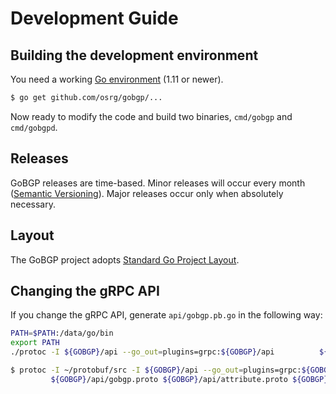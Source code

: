 # Development Guide

## Building the development environment

You need a working [Go environment](https://golang.org/doc/install) (1.11 or newer).

```bash
$ go get github.com/osrg/gobgp/...
```

Now ready to modify the code and build two binaries, `cmd/gobgp` and `cmd/gobgpd`.

## Releases

GoBGP releases are time-based. Minor releases will occur every month ([Semantic Versioning](https://semver.org/)). Major releases occur only when absolutely necessary.

## Layout

The GoBGP project adopts [Standard Go Project Layout](https://github.com/golang-standards/project-layout).

## Changing the gRPC API

If you change the gRPC API, generate `api/gobgp.pb.go` in the following way:

```bash
PATH=$PATH:/data/go/bin
export PATH
./protoc -I ${GOBGP}/api --go_out=plugins=grpc:${GOBGP}/api          ${GOBGP}/api/gobgp.proto ${GOBGP}/api/attribute.proto ${GOBGP}/api/capability.proto
```

```bash
$ protoc -I ~/protobuf/src -I ${GOBGP}/api --go_out=plugins=grpc:${GOBGP}/api \
         ${GOBGP}/api/gobgp.proto ${GOBGP}/api/attribute.proto ${GOBGP}/api/capability.proto
```
